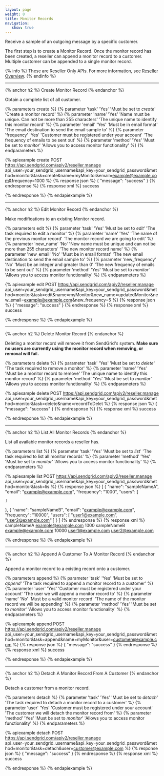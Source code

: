 ```yaml
---
layout: page
weight: 0
title: Monitor Records
navigation:
   show: true
---
```


Receive a sample of an outgoing message by a specific customer.

The first step is to create a Monitor Record. Once the monitor record has been created, a reseller can append a monitor record to a customer. Multiple customer can be appended to a single monitor record.

{% info %}
These are Reseller Only APIs. For more information, see [Reseller Overview](https://sendgrid.com/docs/API_Reference/Web_API/Reseller_API/index.html).
{% endinfo %}

* * * * *

{% anchor h2 %}
Create Monitor Record 
{% endanchor %}

Obtain a complete list of all customer.


{% parameters create %}
 {% parameter 'task' 'Yes' 'Must be set to <em>create</em>' 'Create a monitor record' %}
 {% parameter 'name' 'Yes' 'Name must be unique. Can not be more than 255 characters' 'The unique name to identify this monitor record' %}
 {% parameter 'email' 'Yes' 'Must be in email format' 'The email destination to send the email sample to' %}
 {% parameter 'frequency' 'Yes' 'Customer must be registered under your account' 'The frequency of emails to be sent out' %}
 {% parameter 'method' 'Yes' 'Must be set to <em>monitor</em>' 'Allows you to access monitor functionality' %}
{% endparameters %}


{% apiexample create POST https://api.sendgrid.com/apiv2/reseller.manage api_user=your_sendgrid_username&api_key=your_sendgrid_password&method=monitor&task=create&name=myMonitor&email=example@example.com&frequency=1000 %}
  {% response json %}
{
  "message": "success"
}
  {% endresponse %}
  {% response xml %}
<result>
   <message>success</message>
</result>

  {% endresponse %}
{% endapiexample %}

* * * * *

{% anchor h2 %}
Edit Monitor Record 
{% endanchor %}

Make modifications to an existing Monitor record.


{% parameters edit %}
 {% parameter 'task' 'Yes' 'Must be set to <em>edit</em>' 'The task required to edit a monitor' %}
 {% parameter 'name' 'Yes' 'The name of the previous monitor record' 'The monitor record we are going to edit' %}
 {% parameter 'new_name' 'No' 'New name must be unique and can not be more than 255 characters' 'The new monitor record name' %}
 {% parameter 'new_email' 'No' 'Must be in email format' 'The new email destination to send the email sample to' %}
 {% parameter 'new_frequency' 'No' 'Must be an integer and greater than 0' 'The new frequency of emails to be sent out' %}
 {% parameter 'method' 'Yes' 'Must be set to <em>monitor</em>' 'Allows you to access monitor functionality' %}
{% endparameters %}


{% apiexample edit POST https://api.sendgrid.com/apiv2/reseller.manage api_user=your_sendgrid_username&api_key=your_sendgrid_password&method=monitor&task=edit&name=myMonitor&new_name=updatedMonitor&new_email=example@example.com&new_frequency=5 %}
  {% response json %}
{
  "message": "success"
}
  {% endresponse %}
  {% response xml %}
<result>
   <message>success</message>
</result>

  {% endresponse %}
{% endapiexample %}

* * * * *

{% anchor h2 %}
Delete Monitor Record 
{% endanchor %}

Deleting a monitor record will remove it from SendGrid's system. **Make sure no users are currently using the monitor record when removing, or removal will fail.**


{% parameters delete %}
 {% parameter 'task' 'Yes' 'Must be set to <em>delete</em>' 'The task required to remove a monitor' %}
 {% parameter 'name' 'Yes' 'Must be a monitor record to remove' 'The unique name to identify this monitor record' %}
 {% parameter 'method' 'Yes' 'Must be set to <em>monitor</em>' 'Allows you to access monitor functionality' %}
{% endparameters %}


{% apiexample delete POST https://api.sendgrid.com/apiv2/reseller.manage api_user=your_sendgrid_username&api_key=your_sendgrid_password&method=monitor&task=delete&name=recordToDelet %}
  {% response json %}
{
  "message": "success"
}
  {% endresponse %}
  {% response xml %}
<result>
   <message>success</message>
</result>

  {% endresponse %}
{% endapiexample %}

* * * * *

{% anchor h2 %}
List All Monitor Records 
{% endanchor %}

List all available monitor records a reseller has.


{% parameters list %}
 {% parameter 'task' 'Yes' 'Must be set to <em>list</em>' 'The task required to list all monitor records' %}
 {% parameter 'method' 'Yes' 'Must be set to <em>monitor</em>' 'Allows you to access monitor functionality' %}
{% endparameters %}


{% apiexample list POST https://api.sendgrid.com/apiv2/reseller.manage api_user=your_sendgrid_username&api_key=your_sendgrid_password&method=monitor&task=lis %}
  {% response json %}
[
  {
    "name": "sampleNameA",
    "email": "example@example.com",
    "frequency": "1000",
    "users": [

    ]
  },
  {
    "name": "sampleNameB",
    "email": "example@example.com",
    "frequency": "10000",
    "users": [
      "user1@example.com",
      "user2@example.com"
    ]
  }
]
  {% endresponse %}
  {% response xml %}
<monitors>
   <monitor>
      <name>sampleNameA</name>
      <email>example@example.com</email>
      <frequency>1000</frequency>
      <users/>
   </monitor>
   <monitor>
      <name>sampleNameB</name>
      <email>example@example.com</email>
      <frequency>10000</frequency>
      <users>
         <user>user1@example.com</user>
         <user>user2@example.com</user>
      </users>
   </monitor>
</monitors>

  {% endresponse %}
{% endapiexample %}

* * * * *

{% anchor h2 %}
Append A Customer To A Monitor Record 
{% endanchor %}

Append a monitor record to a existing record onto a customer.


{% parameters append %}
 {% parameter 'task' 'Yes' 'Must be set to <em>append</em>' 'The task required to append a monitor record to a customer' %}
 {% parameter 'user' 'Yes' 'Customer must be registered under your account' 'The user we will append a monitor record to' %}
 {% parameter 'name' 'No' 'Must be a valid monitor record' 'The name of the monitor record we will be appending' %}
 {% parameter 'method' 'Yes' 'Must be set to <em>monitor</em>' 'Allows you to access monitor functionality' %}
{% endparameters %}


{% apiexample append POST https://api.sendgrid.com/apiv2/reseller.manage api_user=your_sendgrid_username&api_key=your_sendgrid_password&method=monitor&task=append&name=myMonitor&user=customer@example.com %}
  {% response json %}
{
  "message": "success"
}
  {% endresponse %}
  {% response xml %}
<result>
   <message>success</message>
</result>

  {% endresponse %}
{% endapiexample %}

* * * * *

{% anchor h2 %}
Detach A Monitor Record From A Customer 
{% endanchor %}

Detach a customer from a monitor record.


{% parameters detach %}
 {% parameter 'task' 'Yes' 'Must be set to <em>detach</em>' 'The task required to detach a monitor record to a customer' %}
 {% parameter 'user' 'Yes' 'Customer must be registered under your account' 'The customer we will detach the monitor record from' %}
 {% parameter 'method' 'Yes' 'Must be set to <em>monitor</em>' 'Allows you to access monitor functionality' %}
{% endparameters %}


{% apiexample detach POST https://api.sendgrid.com/apiv2/reseller.manage api_user=your_sendgrid_username&api_key=your_sendgrid_password&method=monitor&task=detach&user=customer@example.com %}
  {% response json %}
{
  "message": "success"
}
  {% endresponse %}
  {% response xml %}
<result>
   <message>success</message>
</result>

  {% endresponse %}
{% endapiexample %}
